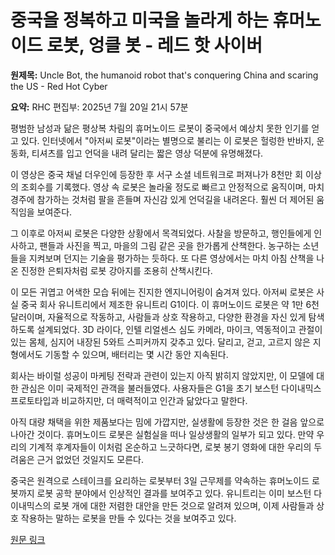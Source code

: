 # 중국을 정복하고 미국을 놀라게 하는 휴머노이드 로봇, 엉클 봇 - 레드 핫 사이버

**원제목:** Uncle Bot, the humanoid robot that's conquering China and scaring the US - Red Hot Cyber

**요약:** RHC 편집부: 2025년 7월 20일 21시 57분

평범한 남성과 닮은 평상복 차림의 휴머노이드 로봇이 중국에서 예상치 못한 인기를 얻고 있다. 인터넷에서 "아저씨 로봇"이라는 별명으로 불리는 이 로봇은 헐렁한 반바지, 운동화, 티셔츠를 입고 언덕을 내려 달리는 짧은 영상 덕분에 유명해졌다.

이 영상은 중국 채널 더우인에 등장한 후 서구 소셜 네트워크로 퍼져나가 8천만 회 이상의 조회수를 기록했다. 영상 속 로봇은 놀라울 정도로 빠르고 안정적으로 움직이며, 마치 경주에 참가하는 것처럼 팔을 흔들며 자신감 있게 언덕길을 내려온다.  훨씬 더 제어된 움직임을 보여준다.

그 이후로 아저씨 로봇은 다양한 상황에서 목격되었다. 사찰을 방문하고, 행인들에게 인사하고, 팬들과 사진을 찍고, 마을의 그림 같은 곳을 한가롭게 산책한다.  농구하는 소년들을 지켜보며 던지는 기술을 평가하는 듯하다. 또 다른 영상에서는 마치 아침 산책을 나온 진정한 은퇴자처럼 로봇 강아지를 조용히 산책시킨다.

이 모든 귀엽고 어색한 모습 뒤에는 진지한 엔지니어링이 숨겨져 있다. 아저씨 로봇은 사실 중국 회사 유니트리에서 제조한 유니트리 G1이다. 이 휴머노이드 로봇은 약 1만 6천 달러이며, 자율적으로 작동하고, 사람들과 상호 작용하고, 다양한 환경을 자신 있게 탐색하도록 설계되었다. 3D 라이다, 인텔 리얼센스 심도 카메라, 마이크, 역동적이고 관절이 있는 몸체, 심지어 내장된 5와트 스피커까지 갖추고 있다. 달리고, 걷고, 고르지 않은 지형에서도 기동할 수 있으며, 배터리는 몇 시간 동안 지속된다.

회사는 바이럴 성공이 마케팅 전략과 관련이 있는지 아직 밝히지 않았지만, 이 모델에 대한 관심은 이미 국제적인 관객을 불러들였다. 사용자들은 G1을 초기 보스턴 다이내믹스 프로토타입과 비교하지만, 더 매력적이고 인간과 닮았다고 말한다.

아직 대량 채택을 위한 제품보다는 밈에 가깝지만, 실생활에 등장한 것은 한 걸음 앞으로 나아간 것이다. 휴머노이드 로봇은 실험실을 떠나 일상생활의 일부가 되고 있다. 만약 우리의 기계적 후계자들이 이처럼 온순하고 느긋하다면, 로봇 봉기 영화에 대한 우리의 두려움은 근거 없었던 것일지도 모른다.

중국은 원격으로 스테이크를 요리하는 로봇부터 3일 근무제를 약속하는 휴머노이드 로봇까지 로봇 공학 분야에서 인상적인 결과를 보여주고 있다. 유니트리는 이미 보스턴 다이내믹스의 로봇 개에 대한 저렴한 대안을 만든 것으로 알려져 있으며, 이제 사람들과 상호 작용하는 말하는 로봇을 만들 수 있다는 것을 보여주고 있다.

[원문 링크](https://www.redhotcyber.com/en/post/uncle-bot-the-humanoid-robot-thats-conquering-china-and-scaring-the-us/)
